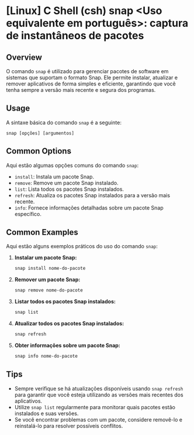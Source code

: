 # [Linux] C Shell (csh) snap <Uso equivalente em português>: captura de instantâneos de pacotes

## Overview
O comando `snap` é utilizado para gerenciar pacotes de software em sistemas que suportam o formato Snap. Ele permite instalar, atualizar e remover aplicativos de forma simples e eficiente, garantindo que você tenha sempre a versão mais recente e segura dos programas.

## Usage
A sintaxe básica do comando `snap` é a seguinte:

```
snap [opções] [argumentos]
```

## Common Options
Aqui estão algumas opções comuns do comando `snap`:

- `install`: Instala um pacote Snap.
- `remove`: Remove um pacote Snap instalado.
- `list`: Lista todos os pacotes Snap instalados.
- `refresh`: Atualiza os pacotes Snap instalados para a versão mais recente.
- `info`: Fornece informações detalhadas sobre um pacote Snap específico.

## Common Examples
Aqui estão alguns exemplos práticos do uso do comando `snap`:

1. **Instalar um pacote Snap:**
   ```bash
   snap install nome-do-pacote
   ```

2. **Remover um pacote Snap:**
   ```bash
   snap remove nome-do-pacote
   ```

3. **Listar todos os pacotes Snap instalados:**
   ```bash
   snap list
   ```

4. **Atualizar todos os pacotes Snap instalados:**
   ```bash
   snap refresh
   ```

5. **Obter informações sobre um pacote Snap:**
   ```bash
   snap info nome-do-pacote
   ```

## Tips
- Sempre verifique se há atualizações disponíveis usando `snap refresh` para garantir que você esteja utilizando as versões mais recentes dos aplicativos.
- Utilize `snap list` regularmente para monitorar quais pacotes estão instalados e suas versões.
- Se você encontrar problemas com um pacote, considere removê-lo e reinstalá-lo para resolver possíveis conflitos.